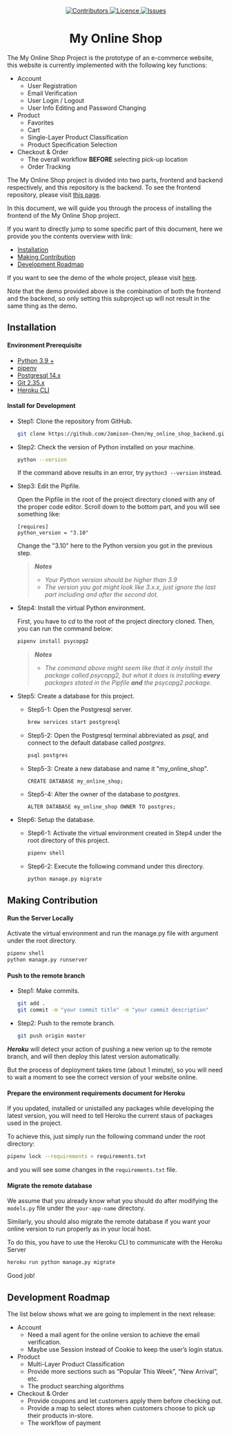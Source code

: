 <p align="center">
    <div align="center">
        <a href="#">
            <img src="https://img.shields.io/github/contributors/Jamison-Chen/my_online_shop_backend?color=fbbc05" alt="Contributors" />
        </a>
        <a href="#">
            <img src="https://img.shields.io/github/license/Jamison-Chen/my_online_shop_backend" alt="Licence" />
        </a>
        <a href="#">
            <img src="https://img.shields.io/github/issues/Jamison-Chen/my_online_shop_backend?color=ea4335" alt="Issues" />
        </a>
    </div>
    <!-- <p align="center">
        <a href="#" align="center">
            <img alt="logo" height="50px" src="https://www.edigitalagency.com.au/wp-content/uploads/google-logo-png-transparent-background-large-new.png"/>
        </a>
    </p> -->
</p>
<!-- ![Contributors](https://img.shields.io/github/contributors/Jamison-Chen/my_online_shop_backend)
![Forks](https://img.shields.io/github/forks/Jamison-Chen/my_online_shop_backend)
![Stars](https://img.shields.io/github/stars/Jamison-Chen/my_online_shop_backend)
![Licence](https://img.shields.io/github/license/Jamison-Chen/my_online_shop_backend)
![Issues](https://img.shields.io/github/issues/Jamison-Chen/my_online_shop_backend) -->

<h1 align="center">My Online Shop</h1>

The My Online Shop Project is the prototype of an e-commerce website,
this website is currently implemented with the following key functions:

* Account
  * User Registration
  * Email Verification
  * User Login / Logout
  * User Info Editing and Password Changing
* Product
  * Favorites
  * Cart
  * Single-Layer Product Classification
  * Product Specification Selection
* Checkout & Order
  * The overall workflow **BEFORE** selecting pick-up location
  * Order Tracking

The My Online Shop project is divided into two parts, frontend and backend respectively,
and this repository is the backend. To see the frontend repository, please visit
[this page](https://github.com/Jamison-Chen/my_online_shop).

In this document, we will guide you through the process of installing the frontend
of the My Online Shop project.

If you want to directly jump to some specific part of this document,
here we provide you the contents overview with link:

* [Installation](#title-installation)
* [Making Contribution](#title-making-contribution)
* [Development Roadmap](#title-development-roadmap)

If you want to see the demo of the whole project, please visit [here](https://jamison-chen.github.io/my_online_shop/).

Note that the demo provided above is the combination of both the frontend and the
backend, so only setting this subproject up will not result in the same thing
as the demo.

<h2 id="title-installation">Installation</h2>

#### Environment Prerequisite

* [Python 3.9 +](https://www.python.org/downloads/)
* [pipenv](https://pypi.org/project/pipenv/)
* [Postgresql 14.x](https://www.postgresql.org/download/)
* [Git 2.35.x](https://git-scm.com/book/en/v2/Getting-Started-Installing-Git)
* [Heroku CLI](https://devcenter.heroku.com/articles/heroku-cli)

#### Install for Development

* Step1: Clone the repository from GitHub.

    ```bash
    git clone https://github.com/Jamison-Chen/my_online_shop_backend.git
    ```

* Step2: Check the version of Python installed on your machine.

    ```bash
    python --version
    ```

    If the command above results in an error, try `python3 --version` instead.

* Step3: Edit the Pipfile.

    Open the Pipfile in the root of the project directory cloned with any of the
    proper code editor. Scroll down to the bottom part, and you will see something
    like:

    ```text
    [requires]
    python_version = "3.10"
    ```

    Change the "3.10" here to the Python version you got in the previous step.

  >  ***Notes***
  >
  > * *Your Python version should be higher than 3.9*
  > * *The version you got might look like 3.x.x, just ignore the last part
      including and after the second dot.*

* Step4: Install the virtual Python environment.

    First, you have to *cd* to the root of the project directory cloned.
    Then, you can run the command below:

    ```bash
    pipenv install psycopg2
    ```

  > ***Notes***
  >
  > * *The command above might seem like that it only install the package called
      psycopg2, but what it does is installing **every** packages stated in the Pipfile
      **and** the psycopg2 package.*

* Step5: Create a database for this project.

  * Step5-1: Open the Postgresql server.

    ```bash
    brew services start postgresql
    ```

  * Step5-2: Open the Postgresql terminal abbreviated as *psql*, and connect to
    the default database called *postgres*.

    ```bash
    psql postgres
    ```

  * Step5-3: Create a new database and name it "my_online_shop".

    ```postgresql
    CREATE DATABASE my_online_shop;
    ```

  * Step5-4: Alter the owner of the database to *postgres*.

    ```postgresql
    ALTER DATABASE my_online_shop OWNER TO postgres;
    ```

* Step6: Setup the database.

  * Step6-1: Activate the virtual environment created in Step4
    under the root directory of this project.

    ```bash
    pipenv shell
    ```

  * Step6-2: Execute the following command under this directory.

    ```bash
    python manage.py migrate
    ```

<h2 id="title-making-contribution">Making Contribution</h2>

#### Run the Server Locally

Activate the virtual environment and run the manage.py file with argument under
the root directory.

```bash
pipenv shell
python manage.py runserver
```

#### Push to the remote branch

* Step1: Make commits.

  ```bash
  git add .
  git commit -m "your commit title" -m "your commit description"
  ```

* Step2: Push to the remote branch.

  ```bash
  git push origin master
  ```

***Heroku*** will detect your action of pushing a new verion up to the
remote branch, and will then deploy this latest version automatically.

But the process of deployment takes time (about 1 minute), so you will need to wait
a moment to see the correct version of your website online.

#### Prepare the environment requirements document for Heroku

If you updated, installed or unistalled any packages while developing the latest
version, you will need to tell Heroku the current staus of packages used in the project.

To achieve this, just simply run the following command under the root directory:

```bash
pipenv lock --requirements > requirements.txt
```

and you will see some changes in the `requirements.txt` file.

#### Migrate the remote database

We assume that you already know what you should do after modifying the `models.py`
file under the `your-app-name` directory.

Similarly, you should also migrate the remote database if you want your online
version to run properly as in your local host.

To do this, you have to use the Heroku CLI to communicate with the Heroku Server

```bash
heroku run python manage.py migrate
```

Good job!

<h2 id="title-development-roadmap">Development Roadmap</h2>

The list below shows what we are going to implement in the next release:

* Account
  * Need a mail agent for the online version to achieve the email verification.
  * Maybe use Session instead of Cookie to keep the user’s login status.
* Product
  * Multi-Layer Product Classification
  * Provide more sections such as “Popular This Week”, “New Arrival”, etc.
  * The product searching algorithms
* Checkout & Order
  * Provide coupons and let customers apply them before checking out.
  * Provide a map to select stores when customers choose to pick up their
  products in-store.
  * The workflow of payment
